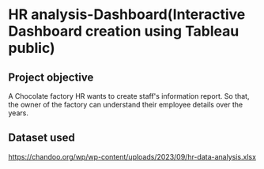# HR analysis-Dashboard(Interactive Dashboard creation using Tableau public)
## Project objective
A Chocolate factory HR wants to create staff's information report. So that, the owner of the factory can understand their employee details over the years. 

## Dataset used
https://chandoo.org/wp/wp-content/uploads/2023/09/hr-data-analysis.xlsx
